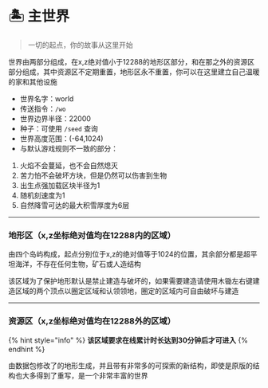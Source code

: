 # 🏝️ 主世界

> 一切的起点，你的故事从这里开始



世界由两部分组成，在x,z绝对值小于12288的地形区部分，和在那之外的资源区部分组成，其中资源区不定期重置，地形区永不重置，你可以在这里建立自己温暖的家和其他设施



* 世界名字：world
* 传送指令：`/wo`
* 世界边界半径：22000
* 种子：可使用 `/seed` 查询
* 世界高度范围：(-64,1024)
* 与默认游戏规则不一致的部分：

1. 火焰不会蔓延，也不会自然熄灭
2. 苦力怕不会破坏方块，但是仍然可以伤害到生物
3. 出生点强加载区块半径为1
4. 随机刻速度为1
5. 自然降雪可达的最大积雪厚度为6层

***

### 地形区（x,z坐标绝对值均在12288内的区域）

由四个岛屿构成，起点分别位于x,z的绝对值等于1024的位置，其余部分都是超平坦海洋，不存在任何生物，矿石或人造结构

该区域为了保护地形默认是禁止建造与破坏的，如果需要建造请使用木锄左右键建造区域的两个顶点以圈定区域和认领领地，圈定的区域内可自由破坏与建造

***

### 资源区（x,z坐标绝对值均在12288外的区域）

{% hint style="info" %}
**该区域要求在线累计时长达到30分钟后才可进入**
{% endhint %}

由数据包修改了的地形生成，并且带有非常多的可探索的新结构，即使是原版的结构也大多得到了重写，是一个非常丰富的世界

